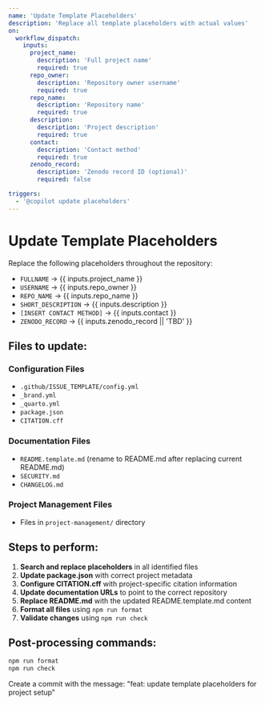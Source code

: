 ```yaml
---
name: 'Update Template Placeholders'
description: 'Replace all template placeholders with actual values'
on:
  workflow_dispatch:
    inputs:
      project_name:
        description: 'Full project name'
        required: true
      repo_owner:
        description: 'Repository owner username'
        required: true
      repo_name:
        description: 'Repository name'
        required: true
      description:
        description: 'Project description'
        required: true
      contact:
        description: 'Contact method'
        required: true
      zenodo_record:
        description: 'Zenodo record ID (optional)'
        required: false

triggers:
  - '@copilot update placeholders'
---
```


# Update Template Placeholders

Replace the following placeholders throughout the repository:

- `FULLNAME` → {{ inputs.project_name }}
- `USERNAME` → {{ inputs.repo_owner }}
- `REPO_NAME` → {{ inputs.repo_name }}
- `SHORT_DESCRIPTION` → {{ inputs.description }}
- `[INSERT CONTACT METHOD]` → {{ inputs.contact }}
- `ZENODO_RECORD` → {{ inputs.zenodo_record || 'TBD' }}

## Files to update:

### Configuration Files

- `.github/ISSUE_TEMPLATE/config.yml`
- `_brand.yml`
- `_quarto.yml`
- `package.json`
- `CITATION.cff`

### Documentation Files

- `README.template.md` (rename to README.md after replacing current README.md)
- `SECURITY.md`
- `CHANGELOG.md`

### Project Management Files

- Files in `project-management/` directory

## Steps to perform:

1. **Search and replace placeholders** in all identified files
2. **Update package.json** with correct project metadata
3. **Configure CITATION.cff** with project-specific citation information
4. **Update documentation URLs** to point to the correct repository
5. **Replace README.md** with the updated README.template.md content
6. **Format all files** using `npm run format`
7. **Validate changes** using `npm run check`

## Post-processing commands:

```bash
npm run format
npm run check
```

Create a commit with the message: "feat: update template placeholders for project setup"
